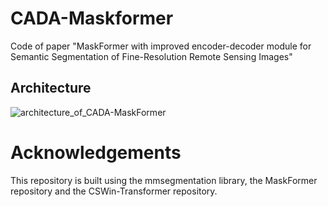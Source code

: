 CADA-Maskformer
====
Code of paper "MaskFormer with improved encoder-decoder module for Semantic Segmentation of Fine-Resolution Remote Sensing Images"

Architecture
-------
![architecture_of_CADA-MaskFormer](https://github.com/lqwrl542293/JL-Yang_CV/blob/master/CADA_Maskformer/architecture_of_CADA-MaskFormer.png)

Acknowledgements
====
This repository is built using the mmsegmentation library, the MaskFormer repository and the CSWin-Transformer repository.
